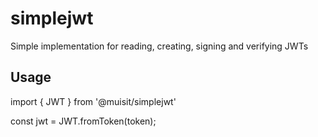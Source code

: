 # simplejwt

Simple implementation for reading, creating, signing and verifying JWTs

## Usage

import { JWT } from '@muisit/simplejwt'

const jwt = JWT.fromToken(token);
